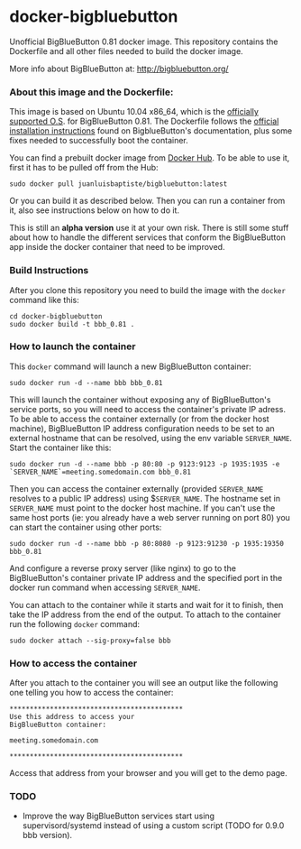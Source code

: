 # docker-bigbluebutton

Unofficial BigBlueButton 0.81 docker image. This repository contains the Dockerfile and all other files needed to build the docker image. 

More info about BigBlueButton at: http://bigbluebutton.org/


### About this image and the Dockerfile:

This image is based on Ubuntu 10.04 x86_64, which is the [officially supported O.S](https://code.google.com/p/bigbluebutton/wiki/InstallationUbuntu#Before_You_Install). for BigBlueButton 0.81. The Dockerfile follows the [official installation instructions](https://code.google.com/p/bigbluebutton/wiki/InstallationUbuntu#Installing_BigBlueButton_0.81) found on BigblueButton's documentation, plus some fixes needed to successfully boot the container. 

You can find a prebuilt docker image from [Docker Hub](https://registry.hub.docker.com/u/juanluisbaptiste/bigbluebutton/). To be able to use it, first it has to be pulled off from the Hub:

    sudo docker pull juanluisbaptiste/bigbluebutton:latest
  
Or you can build it as described below. Then you can run a container from it, also see instructions below on how to do it.

This is still an **alpha version** use it at your own risk. There is still some stuff about how to handle the different services that conform the BigBlueButton app inside the docker container that need to be improved.

### Build Instructions
After you clone this repository you need to build the image with the `docker` command like this:

    cd docker-bigbluebutton
    sudo docker build -t bbb_0.81 .

### How to launch the container
This `docker` command will launch a new BigBlueButton container:

    sudo docker run -d --name bbb bbb_0.81

This will launch the container without exposing any of BigBlueButton's service ports, so you will need to access the container's private IP adress. To be able to access the container externally (or from the docker host machine), BigBlueButton IP address configuration needs to be set to an external hostname that can be resolved, using the env variable `SERVER_NAME`. Start the container like this:

    sudo docker run -d --name bbb -p 80:80 -p 9123:9123 -p 1935:1935 -e `SERVER_NAME`=meeting.somedomain.com bbb_0.81

Then you can access the container externally (provided `SERVER_NAME` resolves to a public IP address) using $`SERVER_NAME`. The hostname set in `SERVER_NAME` must point to the docker host machine. If you can't use the same host ports (ie: you already have a web server running on port 80) you can start the container using other ports:

    sudo docker run -d --name bbb -p 80:8080 -p 9123:91230 -p 1935:19350 bbb_0.81

And configure a reverse proxy server (like nginx) to go to the BigBlueButton's container private IP address and the specified port in the docker run command when accessing `SERVER_NAME`.

You can attach to the container while it starts and wait for it to finish, then take the IP address from the end of the output. To attach to the container run the following `docker` command:

    sudo docker attach --sig-proxy=false bbb

### How to access the container
After you attach to the container you will see an output like the following one telling you how to access the container:

    *******************************************
    Use this address to access your 
    BigBlueButton container: 
    
    meeting.somedomain.com
    
    *******************************************

Access that address from your browser and you will get to the demo page.

### TODO
* Improve the way BigBlueButton services start using supervisord/systemd instead of using a custom script (TODO for 0.9.0 bbb version).
